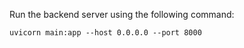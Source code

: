 Run the backend server using the following command:

```
uvicorn main:app --host 0.0.0.0 --port 8000
```